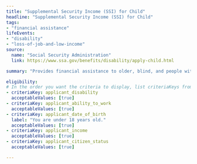 ```yaml
---
title: "Supplemental Security Income (SSI) for Child"
headline: "Supplemental Security Income (SSI) for Child"
tags: 
- "financial assistance"
lifeEvents: 
- "disability"
- "loss-of-job-and-low-income"
source:
  name: "Social Security Administration"
  link: https://www.ssa.gov/benefits/disability/apply-child.html

summary: "Provides financial assistance to older, blind, and people with disabilities to help meet basic needs for food, clothing, and shelter."

eligibility:
# In the order you want the criteria to display, list criteriaKeys from the csv here, each followed by a comma-separated list of which values indicate eligibility for that criteria. Wrap individual values in quotes if they have inner commas.
- criteriaKey: applicant_disability
  acceptableValues: [true]
- criteriaKey: applicant_ability_to_work
  acceptableValues: [true]
- criteriaKey: applicant_date_of_birth
  label: "You are under 18 years old."
  acceptableValues: [true]
- criteriaKey: applicant_income
  acceptableValues: [true]
- criteriaKey: applicant_citizen_status
  acceptableValues: [true]

---
```

